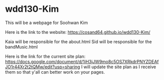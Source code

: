 # wdd130-Kim


This will be a webpage for Soohwan Kim

Here is the link to the website:
https://cosand64.github.io/wdd130-Kim/

Kaia will be responsible for the about.html
Sid will be responsible for the bandMusic.html

Here is the link for the current site plan: https://docs.google.com/document/d/1iH3jJW9mo8c5OS7XRkdrPNYZDEAfJO1r44Xr2t2tQMw/edit?usp=sharing
I will update the site plan as I receive them so that y'all can better work on your pages.
